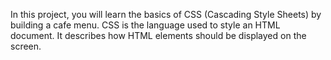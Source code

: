 In this project, you will learn the basics of CSS (Cascading Style Sheets) by building a cafe menu. CSS is the language used to style an HTML document. It describes how HTML elements should be displayed on the screen.
